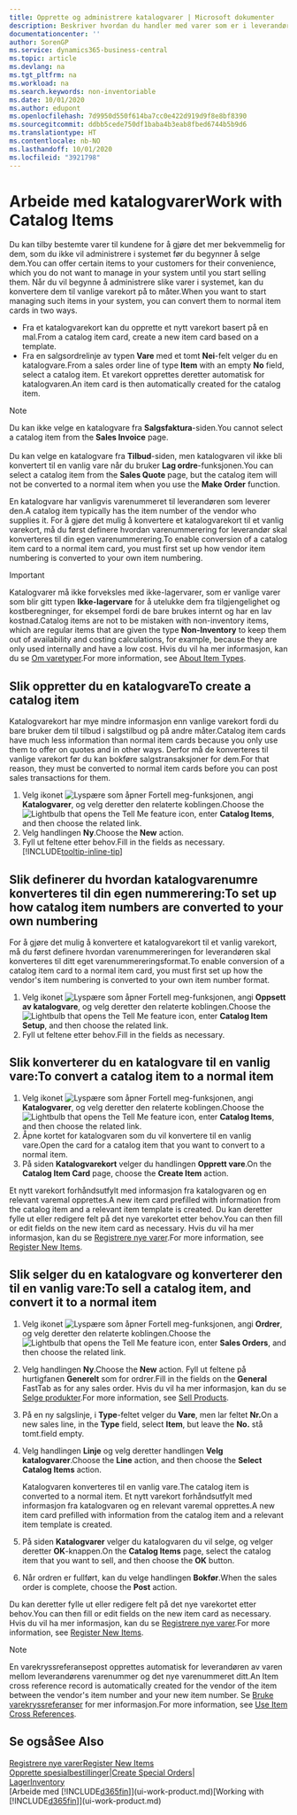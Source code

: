 ```yaml
---
title: Opprette og administrere katalogvarer | Microsoft dokumenter
description: Beskriver hvordan du handler med varer som er i leverandørerlisten for varer, men som ikke er i din egen oversikt over varer.
documentationcenter: ''
author: SorenGP
ms.service: dynamics365-business-central
ms.topic: article
ms.devlang: na
ms.tgt_pltfrm: na
ms.workload: na
ms.search.keywords: non-inventoriable
ms.date: 10/01/2020
ms.author: edupont
ms.openlocfilehash: 7d9950d550f614ba7cc0e422d919d9f8e8bf8390
ms.sourcegitcommit: ddbb5cede750df1baba4b3eab8fbed6744b5b9d6
ms.translationtype: HT
ms.contentlocale: nb-NO
ms.lasthandoff: 10/01/2020
ms.locfileid: "3921798"
---
```

# <a name="work-with-catalog-items"></a><span data-ttu-id="fa8a5-103">Arbeide med katalogvarer</span><span class="sxs-lookup"><span data-stu-id="fa8a5-103">Work with Catalog Items</span></span>
<span data-ttu-id="fa8a5-104">Du kan tilby bestemte varer til kundene for å gjøre det mer bekvemmelig for dem, som du ikke vil administrere i systemet før du begynner å selge dem.</span><span class="sxs-lookup"><span data-stu-id="fa8a5-104">You can offer certain items to your customers for their convenience, which you do not want to manage in your system until you start selling them.</span></span> <span data-ttu-id="fa8a5-105">Når du vil begynne å administrere slike varer i systemet, kan du konvertere dem til vanlige varekort på to måter.</span><span class="sxs-lookup"><span data-stu-id="fa8a5-105">When you want to start managing such items in your system, you can convert them to normal item cards in two ways.</span></span>

* <span data-ttu-id="fa8a5-106">Fra et katalogvarekort kan du opprette et nytt varekort basert på en mal.</span><span class="sxs-lookup"><span data-stu-id="fa8a5-106">From a catalog item card, create a new item card based on a template.</span></span>
* <span data-ttu-id="fa8a5-107">Fra en salgsordrelinje av typen **Vare** med et tomt **Nei**-felt velger du en katalogvare.</span><span class="sxs-lookup"><span data-stu-id="fa8a5-107">From a sales order line of type **Item** with an empty **No** field, select a catalog item.</span></span> <span data-ttu-id="fa8a5-108">Et varekort opprettes deretter automatisk for katalogvaren.</span><span class="sxs-lookup"><span data-stu-id="fa8a5-108">An item card is then automatically created for the catalog item.</span></span>

> [!NOTE]  
> <span data-ttu-id="fa8a5-109">Du kan ikke velge en katalogvare fra **Salgsfaktura**-siden.</span><span class="sxs-lookup"><span data-stu-id="fa8a5-109">You cannot select a catalog item from the **Sales Invoice** page.</span></span><br /><br />
> <span data-ttu-id="fa8a5-110">Du kan velge en katalogvare fra **Tilbud**-siden, men katalogvaren vil ikke bli konvertert til en vanlig vare når du bruker **Lag ordre**-funksjonen.</span><span class="sxs-lookup"><span data-stu-id="fa8a5-110">You can select a catalog item from the **Sales Quote** page, but the catalog item will not be converted to a normal item when you use the **Make Order** function.</span></span>

<span data-ttu-id="fa8a5-111">En katalogvare har vanligvis varenummeret til leverandøren som leverer den.</span><span class="sxs-lookup"><span data-stu-id="fa8a5-111">A catalog item typically has the item number of the vendor who supplies it.</span></span> <span data-ttu-id="fa8a5-112">For å gjøre det mulig å konvertere et katalogvarekort til et vanlig varekort, må du først definere hvordan varenummerering for leverandør skal konverteres til din egen varenummerering.</span><span class="sxs-lookup"><span data-stu-id="fa8a5-112">To enable conversion of a catalog item card to a normal item card, you must first set up how vendor item numbering is converted to your own item numbering.</span></span>   

> [!Important]
> <span data-ttu-id="fa8a5-113">Katalogvarer må ikke forveksles med ikke-lagervarer, som er vanlige varer som blir gitt typen **Ikke-lagervare** for å utelukke dem fra tilgjengelighet og kostberegninger, for eksempel fordi de bare brukes internt og har en lav kostnad.</span><span class="sxs-lookup"><span data-stu-id="fa8a5-113">Catalog items are not to be mistaken with non-inventory items, which are regular items that are given the type **Non-Inventory** to keep them out of availability and costing calculations, for example, because they are only used internally and have a low cost.</span></span> <span data-ttu-id="fa8a5-114">Hvis du vil ha mer informasjon, kan du se [Om varetyper](inventory-about-item-types.md).</span><span class="sxs-lookup"><span data-stu-id="fa8a5-114">For more information, see [About Item Types](inventory-about-item-types.md).</span></span>

## <a name="to-create-a-catalog-item"></a><span data-ttu-id="fa8a5-115">Slik oppretter du en katalogvare</span><span class="sxs-lookup"><span data-stu-id="fa8a5-115">To create a catalog item</span></span>
<span data-ttu-id="fa8a5-116">Katalogvarekort har mye mindre informasjon enn vanlige varekort fordi du bare bruker dem til tilbud i salgstilbud og på andre måter.</span><span class="sxs-lookup"><span data-stu-id="fa8a5-116">Catalog item cards have much less information than normal item cards because you only use them to offer on quotes and in other ways.</span></span> <span data-ttu-id="fa8a5-117">Derfor må de konverteres til vanlige varekort før du kan bokføre salgstransaksjoner for dem.</span><span class="sxs-lookup"><span data-stu-id="fa8a5-117">For that reason, they must be converted to normal item cards before you can post sales transactions for them.</span></span>

1. <span data-ttu-id="fa8a5-118">Velg ikonet ![Lyspære som åpner Fortell meg-funksjonen](media/ui-search/search_small.png "Fortell hva du vil gjøre"), angi **Katalogvarer**, og velg deretter den relaterte koblingen.</span><span class="sxs-lookup"><span data-stu-id="fa8a5-118">Choose the ![Lightbulb that opens the Tell Me feature](media/ui-search/search_small.png "Tell me what you want to do") icon, enter **Catalog Items**, and then choose the related link.</span></span>
2. <span data-ttu-id="fa8a5-119">Velg handlingen **Ny**.</span><span class="sxs-lookup"><span data-stu-id="fa8a5-119">Choose the **New** action.</span></span>
3. <span data-ttu-id="fa8a5-120">Fyll ut feltene etter behov.</span><span class="sxs-lookup"><span data-stu-id="fa8a5-120">Fill in the fields as necessary.</span></span> [!INCLUDE[tooltip-inline-tip](includes/tooltip-inline-tip_md.md)]

## <a name="to-set-up-how-catalog-item-numbers-are-converted-to-your-own-numbering"></a><span data-ttu-id="fa8a5-121">Slik definerer du hvordan katalogvarenumre konverteres til din egen nummerering:</span><span class="sxs-lookup"><span data-stu-id="fa8a5-121">To set up how catalog item numbers are converted to your own numbering</span></span>
<span data-ttu-id="fa8a5-122">For å gjøre det mulig å konvertere et katalogvarekort til et vanlig varekort, må du først definere hvordan varenummereringen for leverandøren skal konverteres til ditt eget varenummereringsformat.</span><span class="sxs-lookup"><span data-stu-id="fa8a5-122">To enable conversion of a catalog item card to a normal item card, you must first set up how the vendor's item numbering is converted to your own item number format.</span></span>

1. <span data-ttu-id="fa8a5-123">Velg ikonet ![Lyspære som åpner Fortell meg-funksjonen](media/ui-search/search_small.png "Fortell hva du vil gjøre"), angi **Oppsett av katalogvare**, og velg deretter den relaterte koblingen.</span><span class="sxs-lookup"><span data-stu-id="fa8a5-123">Choose the ![Lightbulb that opens the Tell Me feature](media/ui-search/search_small.png "Tell me what you want to do") icon, enter **Catalog Item Setup**, and then choose the related link.</span></span>
2. <span data-ttu-id="fa8a5-124">Fyll ut feltene etter behov.</span><span class="sxs-lookup"><span data-stu-id="fa8a5-124">Fill in the fields as necessary.</span></span>

## <a name="to-convert-a-catalog-item-to-a-normal-item"></a><span data-ttu-id="fa8a5-125">Slik konverterer du en katalogvare til en vanlig vare:</span><span class="sxs-lookup"><span data-stu-id="fa8a5-125">To convert a catalog item to a normal item</span></span>
1. <span data-ttu-id="fa8a5-126">Velg ikonet ![Lyspære som åpner Fortell meg-funksjonen](media/ui-search/search_small.png "Fortell hva du vil gjøre"), angi **Katalogvarer**, og velg deretter den relaterte koblingen.</span><span class="sxs-lookup"><span data-stu-id="fa8a5-126">Choose the ![Lightbulb that opens the Tell Me feature](media/ui-search/search_small.png "Tell me what you want to do") icon, enter **Catalog Items**, and then choose the related link.</span></span>
2. <span data-ttu-id="fa8a5-127">Åpne kortet for katalogvaren som du vil konvertere til en vanlig vare.</span><span class="sxs-lookup"><span data-stu-id="fa8a5-127">Open the card for a catalog item that you want to convert to a normal item.</span></span>
3. <span data-ttu-id="fa8a5-128">På siden **Katalogvarekort** velger du handlingen **Opprett vare**.</span><span class="sxs-lookup"><span data-stu-id="fa8a5-128">On the **Catalog Item Card** page, choose the **Create Item** action.</span></span>

<span data-ttu-id="fa8a5-129">Et nytt varekort forhåndsutfylt med informasjon fra katalogvaren og en relevant varemal opprettes.</span><span class="sxs-lookup"><span data-stu-id="fa8a5-129">A new item card prefilled with information from the catalog item and a relevant item template is created.</span></span> <span data-ttu-id="fa8a5-130">Du kan deretter fylle ut eller redigere felt på det nye varekortet etter behov.</span><span class="sxs-lookup"><span data-stu-id="fa8a5-130">You can then fill or edit fields on the new item card as necessary.</span></span> <span data-ttu-id="fa8a5-131">Hvis du vil ha mer informasjon, kan du se [Registrere nye varer](inventory-how-register-new-items.md).</span><span class="sxs-lookup"><span data-stu-id="fa8a5-131">For more information, see [Register New Items](inventory-how-register-new-items.md).</span></span>

## <a name="to-sell-a-catalog-item-and-convert-it-to-a-normal-item"></a><span data-ttu-id="fa8a5-132">Slik selger du en katalogvare og konverterer den til en vanlig vare:</span><span class="sxs-lookup"><span data-stu-id="fa8a5-132">To sell a catalog item, and convert it to a normal item</span></span>
1. <span data-ttu-id="fa8a5-133">Velg ikonet ![Lyspære som åpner Fortell meg-funksjonen](media/ui-search/search_small.png "Fortell hva du vil gjøre"), angi **Ordrer**, og velg deretter den relaterte koblingen.</span><span class="sxs-lookup"><span data-stu-id="fa8a5-133">Choose the ![Lightbulb that opens the Tell Me feature](media/ui-search/search_small.png "Tell me what you want to do") icon, enter **Sales Orders**, and then choose the related link.</span></span>
2. <span data-ttu-id="fa8a5-134">Velg handlingen **Ny**.</span><span class="sxs-lookup"><span data-stu-id="fa8a5-134">Choose the **New** action.</span></span> <span data-ttu-id="fa8a5-135">Fyll ut feltene på hurtigfanen **Generelt** som for ordrer.</span><span class="sxs-lookup"><span data-stu-id="fa8a5-135">Fill in the fields on the **General** FastTab as for any sales order.</span></span> <span data-ttu-id="fa8a5-136">Hvis du vil ha mer informasjon, kan du se [Selge produkter](sales-how-sell-products.md).</span><span class="sxs-lookup"><span data-stu-id="fa8a5-136">For more information, see [Sell Products](sales-how-sell-products.md).</span></span>
3. <span data-ttu-id="fa8a5-137">På en ny salgslinje, i **Type**-feltet velger du **Vare**, men lar feltet **Nr.**</span><span class="sxs-lookup"><span data-stu-id="fa8a5-137">On a new sales line, in the **Type** field, select **Item**, but leave the **No.**</span></span> <span data-ttu-id="fa8a5-138">stå tomt.</span><span class="sxs-lookup"><span data-stu-id="fa8a5-138">field empty.</span></span>
4. <span data-ttu-id="fa8a5-139">Velg handlingen **Linje** og velg deretter handlingen **Velg katalogvarer**.</span><span class="sxs-lookup"><span data-stu-id="fa8a5-139">Choose the **Line** action, and then choose the **Select Catalog Items** action.</span></span>

    <span data-ttu-id="fa8a5-140">Katalogvaren konverteres til en vanlig vare.</span><span class="sxs-lookup"><span data-stu-id="fa8a5-140">The catalog item is converted to a normal item.</span></span> <span data-ttu-id="fa8a5-141">Et nytt varekort forhåndsutfylt med informasjon fra katalogvaren og en relevant varemal opprettes.</span><span class="sxs-lookup"><span data-stu-id="fa8a5-141">A new item card prefilled with information from the catalog item and a relevant item template is created.</span></span>
5. <span data-ttu-id="fa8a5-142">På siden **Katalogvarer** velger du katalogvaren du vil selge, og velger deretter **OK**-knappen.</span><span class="sxs-lookup"><span data-stu-id="fa8a5-142">On the **Catalog Items** page, select the catalog item that you want to sell, and then choose the **OK** button.</span></span>
6. <span data-ttu-id="fa8a5-143">Når ordren er fullført, kan du velge handlingen **Bokfør**.</span><span class="sxs-lookup"><span data-stu-id="fa8a5-143">When the sales order is complete, choose the **Post** action.</span></span>

<span data-ttu-id="fa8a5-144">Du kan deretter fylle ut eller redigere felt på det nye varekortet etter behov.</span><span class="sxs-lookup"><span data-stu-id="fa8a5-144">You can then fill or edit fields on the new item card as necessary.</span></span> <span data-ttu-id="fa8a5-145">Hvis du vil ha mer informasjon, kan du se [Registrere nye varer](inventory-how-register-new-items.md).</span><span class="sxs-lookup"><span data-stu-id="fa8a5-145">For more information, see [Register New Items](inventory-how-register-new-items.md).</span></span>

> [!NOTE]  
>   <span data-ttu-id="fa8a5-146">En varekryssreferansepost opprettes automatisk for leverandøren av varen mellom leverandørens varenummer og det nye varenummeret ditt.</span><span class="sxs-lookup"><span data-stu-id="fa8a5-146">An Item cross reference record is automatically created for the vendor of the item between the vendor's item number and your new item number.</span></span> <span data-ttu-id="fa8a5-147">Se [Bruke varekryssreferanser](inventory-how-use-item-cross-refs.md) for mer informasjon.</span><span class="sxs-lookup"><span data-stu-id="fa8a5-147">For more information, see [Use Item Cross References](inventory-how-use-item-cross-refs.md).</span></span>

## <a name="see-also"></a><span data-ttu-id="fa8a5-148">Se også</span><span class="sxs-lookup"><span data-stu-id="fa8a5-148">See Also</span></span>
[<span data-ttu-id="fa8a5-149">Registrere nye varer</span><span class="sxs-lookup"><span data-stu-id="fa8a5-149">Register New Items</span></span>](inventory-how-register-new-items.md)  
<span data-ttu-id="fa8a5-150">[Opprette spesialbestillinger](sales-how-to-create-special-orders.md)|</span><span class="sxs-lookup"><span data-stu-id="fa8a5-150">[Create Special Orders](sales-how-to-create-special-orders.md)|</span></span>  
[<span data-ttu-id="fa8a5-151">Lager</span><span class="sxs-lookup"><span data-stu-id="fa8a5-151">Inventory</span></span>](inventory-manage-inventory.md)  
<span data-ttu-id="fa8a5-152">[Arbeide med [!INCLUDE[d365fin](includes/d365fin_md.md)]](ui-work-product.md)</span><span class="sxs-lookup"><span data-stu-id="fa8a5-152">[Working with [!INCLUDE[d365fin](includes/d365fin_md.md)]](ui-work-product.md)</span></span>

